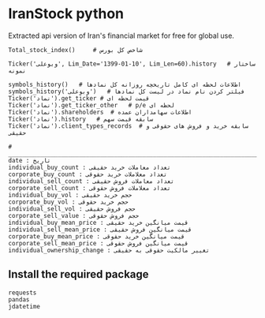 # IranStock python

Extracted api version of Iran's financial market for free for global use.

    Total_stock_index()     # شاخص کل بورس

    Ticker('وبوعلی', Lim_Date='1399-01-10', Lim_Len=60).history   # ساختار نمونه

    symbols_history()   # اطلاعات لحظه ای کامل تاریخچه روزانه کل نمادها
    symbols_history('وبوعلی')   # فیلتر کردن نام نماد در لیست کل نمادها
    Ticker('نماد').get_ticker # قیمت لحظه ای
    Ticker('نماد').get_ticker_other   # p/e لحظه ای
    Ticker('نماد').shareholders  # اطلاعات سهامداران عمده
    Ticker('نماد').history   # سابقه قیمت سهم
    Ticker('نماد').client_types_records  # سابقه خرید و فروش های حقوقی و حقیقی

    # ____________________________________________________________________________
    date : تاریخ
    individual_buy_count : تعداد معاملات خرید حقیقی
    corporate_buy_count : تعداد معلاملات خرید حقوقی
    individual_sell_count : تعداد معاملات فروش حقیقی
    corporate_sell_count : تعداد معلاملات فروش حقوقی
    individual_buy_vol : حجم خرید حقیقی
    corporate_buy_vol : حجم خرید حقوقی
    individual_sell_vol : حجم فروش حقیقی
    corporate_sell_value : حجم فروش حقوقی
    individual_buy_mean_price : قیمت میانگین خرید حقیقی
    individual_sell_mean_price : قیمت میانگین فروش حقیقی
    corporate_buy_mean_price : قیمت میانگین خرید حقوقی
    corporate_sell_mean_price : قیمت میانگین فروش حقوقی
    individual_ownership_change : تغییر مالکیت حقوقی به حقیقی


Install the required package
--------
    requests
    pandas
    jdatetime

